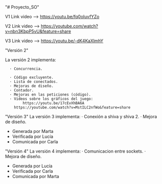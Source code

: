 "# Proyecto_SO" 

V1 Link video --> https://youtu.be/fq0oIuvfYZo

V2 Link video --> https://youtube.com/watch?v=nbn3KbpP5vU&feature=share

V3 Link video --> https://youtu.be/-dK4KaXlmhY


"Versión 2"

  La versión 2 implementa:
  
      · Concurrencia.
      
      · Código excluyente.
      · Lista de conectados.
      · Mejoras de diseño.
      · Contador.
      · Mejoras en las peticiones (código).
      · Videos sobre los gráficos del juego:
      		https://youtu.be/17cEvXhBA6A 
		https://youtube.com/watch?v=MstILC2nfWo&feature=share
		
		
"Versión 3"
  La versión 3 implementa:
	· Conexión a shiva y shiva 2.
	· Mejora de diseño.
- Generada por Marta
- Verificada por Lucía
- Comunicada por Carla 


"Versión 4"
  La versión 4 implementa:
  	· Comunicacion entre sockets.
	· Mejora de diseño.
- Generada por Lucía
- Verificada por Carla
- Comunicada por Marta 
